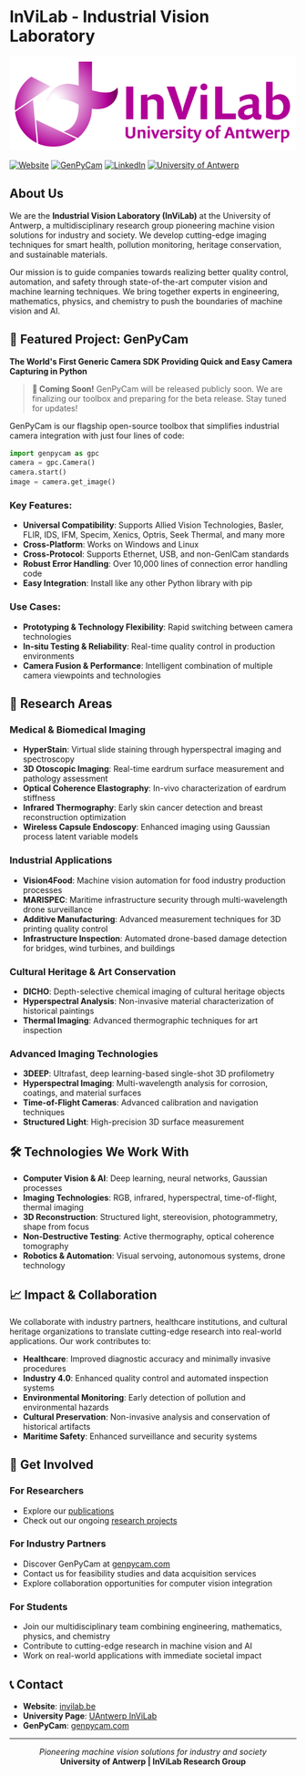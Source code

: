 # InViLab - Industrial Vision Laboratory

<div align="center">
  <img src="InViLab_logo.png" alt="InViLab Logo">
</div>


[![Website](https://img.shields.io/badge/Website-invilab.be-green)](https://invilab.be)
[![GenPyCam](https://img.shields.io/badge/Product-GenPyCam-orange)](https://genpycam.com)
[![LinkedIn](https://img.shields.io/badge/LinkedIn-invilab--uantwerp-blue)](https://linkedin.com/company/invilab-uantwerp)
[![University of Antwerp](https://img.shields.io/badge/University-Antwerp-blue)](https://www.uantwerpen.be/en/research-groups/industrial-vision-lab)

## About Us

We are the **Industrial Vision Laboratory (InViLab)** at the University of Antwerp, a multidisciplinary research group pioneering machine vision solutions for industry and society. We develop cutting-edge imaging techniques for smart health, pollution monitoring, heritage conservation, and sustainable materials.

Our mission is to guide companies towards realizing better quality control, automation, and safety through state-of-the-art computer vision and machine learning techniques. We bring together experts in engineering, mathematics, physics, and chemistry to push the boundaries of machine vision and AI.

## 🚀 Featured Project: GenPyCam

**The World's First Generic Camera SDK Providing Quick and Easy Camera Capturing in Python**

> **🎉 Coming Soon!** GenPyCam will be released publicly soon. We are finalizing our toolbox and preparing for the beta release. Stay tuned for updates!

GenPyCam is our flagship open-source toolbox that simplifies industrial camera integration with just four lines of code:

```python
import genpycam as gpc
camera = gpc.Camera()
camera.start()
image = camera.get_image()
```

### Key Features:
- **Universal Compatibility**: Supports Allied Vision Technologies, Basler, FLIR, IDS, IFM, Specim, Xenics, Optris, Seek Thermal, and many more
- **Cross-Platform**: Works on Windows and Linux
- **Cross-Protocol**: Supports Ethernet, USB, and non-GenICam standards
- **Robust Error Handling**: Over 10,000 lines of connection error handling code
- **Easy Integration**: Install like any other Python library with pip

### Use Cases:
- **Prototyping & Technology Flexibility**: Rapid switching between camera technologies
- **In-situ Testing & Reliability**: Real-time quality control in production environments
- **Camera Fusion & Performance**: Intelligent combination of multiple camera viewpoints and technologies

## 🔬 Research Areas

### Medical & Biomedical Imaging
- **HyperStain**: Virtual slide staining through hyperspectral imaging and spectroscopy
- **3D Otoscopic Imaging**: Real-time eardrum surface measurement and pathology assessment
- **Optical Coherence Elastography**: In-vivo characterization of eardrum stiffness
- **Infrared Thermography**: Early skin cancer detection and breast reconstruction optimization
- **Wireless Capsule Endoscopy**: Enhanced imaging using Gaussian process latent variable models

### Industrial Applications
- **Vision4Food**: Machine vision automation for food industry production processes
- **MARISPEC**: Maritime infrastructure security through multi-wavelength drone surveillance
- **Additive Manufacturing**: Advanced measurement techniques for 3D printing quality control
- **Infrastructure Inspection**: Automated drone-based damage detection for bridges, wind turbines, and buildings

### Cultural Heritage & Art Conservation
- **DICHO**: Depth-selective chemical imaging of cultural heritage objects
- **Hyperspectral Analysis**: Non-invasive material characterization of historical paintings
- **Thermal Imaging**: Advanced thermographic techniques for art inspection

### Advanced Imaging Technologies
- **3DEEP**: Ultrafast, deep learning-based single-shot 3D profilometry
- **Hyperspectral Imaging**: Multi-wavelength analysis for corrosion, coatings, and material surfaces
- **Time-of-Flight Cameras**: Advanced calibration and navigation techniques
- **Structured Light**: High-precision 3D surface measurement

## 🛠️ Technologies We Work With

- **Computer Vision & AI**: Deep learning, neural networks, Gaussian processes
- **Imaging Technologies**: RGB, infrared, hyperspectral, time-of-flight, thermal imaging
- **3D Reconstruction**: Structured light, stereovision, photogrammetry, shape from focus
- **Non-Destructive Testing**: Active thermography, optical coherence tomography
- **Robotics & Automation**: Visual servoing, autonomous systems, drone technology

## 📈 Impact & Collaboration

We collaborate with industry partners, healthcare institutions, and cultural heritage organizations to translate cutting-edge research into real-world applications. Our work contributes to:

- **Healthcare**: Improved diagnostic accuracy and minimally invasive procedures
- **Industry 4.0**: Enhanced quality control and automated inspection systems
- **Environmental Monitoring**: Early detection of pollution and environmental hazards
- **Cultural Preservation**: Non-invasive analysis and conservation of historical artifacts
- **Maritime Safety**: Enhanced surveillance and security systems

## 🤝 Get Involved

### For Researchers
- Explore our [publications](https://www.uantwerpen.be/en/research-groups/industrial-vision-lab/projects---publicati/list-of-publications)
- Check out our ongoing [research projects](https://www.uantwerpen.be/en/research-groups/industrial-vision-lab/projects---publicati)

### For Industry Partners
- Discover GenPyCam at [genpycam.com](https://genpycam.com)
- Contact us for feasibility studies and data acquisition services
- Explore collaboration opportunities for computer vision integration

### For Students
- Join our multidisciplinary team combining engineering, mathematics, physics, and chemistry
- Contribute to cutting-edge research in machine vision and AI
- Work on real-world applications with immediate societal impact

## 📞 Contact

- **Website**: [invilab.be](https://invilab.be)
- **University Page**: [UAntwerp InViLab](https://www.uantwerpen.be/en/research-groups/industrial-vision-lab)
- **GenPyCam**: [genpycam.com](https://genpycam.com)

---

<div align="center">
<em>Pioneering machine vision solutions for industry and society</em><br>
<strong>University of Antwerp | InViLab Research Group</strong>
</div>
